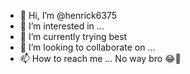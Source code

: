 - 👋 Hi, I’m @henrick6375
- 👀 I’m interested in ...
- 🌱 I’m currently trying best 
- 💞️ I’m looking to collaborate on ...
- 📫 How to reach me ... No way bro 😂🤜

<!---
henrick6375/boss is a ✨ special ✨ repository because its `README.md` (this file) appears on your GitHub profile.
You can click the Preview link to take a look at your changes.
--->
